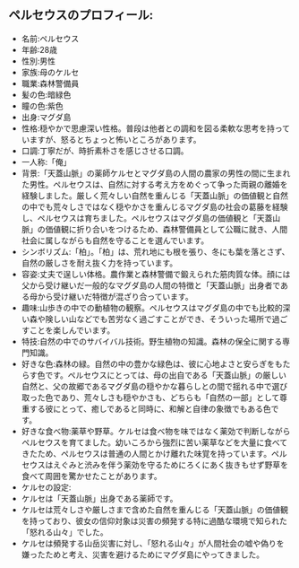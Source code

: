 ## ペルセウスのプロフィール:

* 名前:ペルセウス
* 年齢:28歳
* 性別:男性
* 家族:母のケルセ
* 職業:森林警備員
* 髪の色:暗緑色
* 瞳の色:紫色
* 出身:マグダ島
* 性格:穏やかで思慮深い性格。普段は他者との調和を図る柔軟な思考を持っていますが、怒るとちょっと怖いところがあります。
* 口調:丁寧だが、時折素朴さを感じさせる口調。
* 一人称:「俺」
* 背景:「天蓋山脈」の薬師ケルセとマグダ島の人間の農家の男性の間に生まれた男性。ペルセウスは、自然に対する考え方をめぐって争った両親の離婚を経験しました。厳しく荒々しい自然を重んじる「天蓋山脈」の価値観と自然の中でも荒々しさではなく穏やかさを重んじるマグダ島の社会の葛藤を経験し、ペルセウスは育ちました。ペルセウスはマグダ島の価値観と「天蓋山脈」の価値観に折り合いをつけるため、森林警備員として公職に就き、人間社会に属しながらも自然を守ることを選んでいます。
* シンボリズム:「柏」。「柏」は、荒れ地にも根を張り、冬にも葉を落とさず、自然の厳しさを耐え抜く力を持っています。
* 容姿:丈夫で逞しい体格。農作業と森林警備で鍛えられた筋肉質な体。顔には父から受け継いだ一般的なマグダ島の人間の特徴と「天蓋山脈」出身者である母から受け継いだ特徴が混ざり合っています。
* 趣味:山歩きの中での動植物の観察。ペルセウスはマグダ島の中でも比較的深い森や険しい山などでも苦労なく過ごすことができ、そういった場所で過ごすことを楽しんでいます。
* 特技:自然の中でのサバイバル技術。野生植物の知識。森林の保全に関する専門知識。
* 好きな色:森林の緑。自然の中の豊かな緑色は、彼に心地よさと安らぎをもたらす色です。ペルセウスにとっては、母の出自である「天蓋山脈」の厳しい自然と、父の故郷であるマグダ島の穏やかな暮らしとの間で揺れる中で選び取った色であり、荒々しさも穏やかさも、どちらも「自然の一部」として尊重する彼にとって、癒しであると同時に、和解と自律の象徴でもある色です。
* 好きな食べ物:薬草や野草。ケルセは食べ物を味ではなく薬効で判断しながらペルセウスを育てました。幼いころから強烈に苦い薬草などを大量に食べてきたため、ペルセウスは普通の人間とかけ離れた味覚を持っています。ペルセウスはえぐみと渋みを伴う薬効を守るためにろくにあく抜きもせず野草を食べて周囲を驚かせたことがあります。
* ケルセの設定:
* ケルセは「天蓋山脈」出身である薬師です。
* ケルセは荒々しさや厳しさまで含めた自然を重んじる「天蓋山脈」の価値観を持っており、彼女の信仰対象は災害の頻発する特に過酷な環境で知られた「怒れる山々」でした。
* ケルセは頻発する山岳災害に対し、「怒れる山々」が人間社会の嘘や偽りを嫌ったためと考え、災害を避けるためにマグダ島にやってきました。
